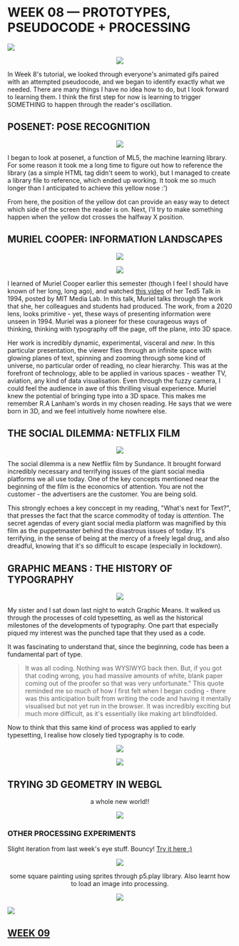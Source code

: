 # WEEK 08 — PROTOTYPES, PSEUDOCODE + PROCESSING

<img src="Pseudocode.jpg">
<p align="center"><img src="prototypefast.gif"></p>

In Week 8's tutorial, we looked through everyone's animated gifs paired with an attempted pseudocode, and we began to identify exactly what we needed. There are many things I have no idea how to do, but I look forward to learning them. I think the first step for now is learning to trigger SOMETHING to happen through  the reader's oscillation.

## POSENET: POSE RECOGNITION
<p align="CENTER"><img src="posenet.gif"></p>

I began to look at posenet, a function of ML5, the machine learning library. For some reason it took me a long time to figure out how to reference the library (as a simple HTML tag didn't seem to work), but I managed to create a library file to reference, which ended up working. It took me so much longer than I anticipated to achieve this yellow nose :')

From here, the position of the yellow dot can provide an easy way to detect which side of the screen the reader is on. Next, I'll try to make something happen when the yellow dot crosses the halfway X position.

## MURIEL COOPER: INFORMATION LANDSCAPES

<p align="center"><img src="Muriel.jpg"></p>
<p align="center"><img src="Murielwithunidentifiedmales.jpg"></p>

I learned of Muriel Cooper earlier this semester (though I feel I should have known of her long, long ago), and watched [this video](https://youtu.be/BhrZHkdc2rU) of her Ted5 Talk in 1994, posted by MIT Media Lab. In this talk, Muriel talks through the work that she, her colleagues and students had produced. The work, from a 2020 lens, looks primitive - yet, these ways of presenting information were unseen in 1994. Muriel was a pioneer for these courageous ways of thinking, thinking with typography off the page, off the plane, into 3D space.

Her work is incredibly dynamic, experimental, visceral and *new*. In this particular presentation, the viewer flies through an infinite space with glowing planes of text, spinning and zooming through some kind of universe, no particular order of reading, no clear hierarchy. This was at the forefront of technology, able to be applied in various spaces - weather TV, aviation, any kind of data visualisation. Even through the fuzzy camera, I could feel the audience in awe of this thrilling visual experience. Muriel knew the potential of bringing type into a 3D space. This makes me remember R.A Lanham's words in my chosen reading. He says that we were born in 3D, and we feel intuitively home nowhere else.

## THE SOCIAL DILEMMA: NETFLIX FILM

<p align="center"><img src="socialdilemma.jpg"></p>

The social dilemma is a new Netflix film by Sundance. It brought forward incredibly necessary and terrifying issues of the giant social media platforms we all use today. One of the key concepts mentioned near the beginning of the film is the economics of attention. You are not the customer - the advertisers are the customer. You are being sold.

This strongly echoes a key conccept in my reading, "What's next for Text?", that presses the fact that the scarce commodity of today is *attention*. The secret agendas of every giant social media platform was magnified by this film as the puppetmaster behind the disastrous issues of today. It's terrifying, in the sense of being at the mercy of a freely legal drug, and also dreadful, knowing that it's so difficult to escape (especially in lockdown).

## GRAPHIC MEANS : THE HISTORY OF TYPOGRAPHY
<p align="center"><img src="graphicmeans.jpg"></p>

My sister and I sat down last night to watch Graphic Means. It walked us through the processes of cold typesetting, as well as the historical milestones of the developments of typography. One part that especially piqued my interest was the punched tape that they used as a code. 

It was fascinating to understand that, since the beginning, code has been a fundamental part of type. 

>It was all coding. Nothing was WYSIWYG back then. But, if you got that coding wrong, you had massive amounts of white, blank paper coming out of the proofer so that was very unfortunate." This quote reminded me so much of how I first felt when I began coding - there was this anticipation built from writing the code and having it mentally visualised but not yet run in the browser. It was incredibly exciting but much more difficult, as it's essentially like making art blindfolded.

Now to think that this same kind of process was applied to early typesetting, I realise how closely tied typography is to code.

<p align="center"><img src="punchedcard.jpg"></p>
<p align="center"><img src="Screen Shot 2020-10-07 at 5.16.59 PM.jpg"></p>

## TRYING 3D GEOMETRY IN WEBGL
<p align="center">a whole new world!!</p>
<p align="center"><img src="oscillateplane.gif"></p>

### OTHER PROCESSING EXPERIMENTS

Slight iteration from last week's eye stuff. Bouncy! [Try it here :)](https://jackieliiu.github.io/CODEWORDS/Week08/bouncyeyes/bouncingeyes/)

<p align="CENTER"><img src="bounceeyes.gif"></p>
  
<p align="CENTER">some square painting using sprites through p5.play library. Also learnt how to load an image into processing.</p>

<p align="CENTER"><img src="paintingsquares.gif"> </p>

<img src="paintingsquares.jpg">

## [WEEK 09](https://jackieliiu.github.io/CODEWORDS/Week09/)
